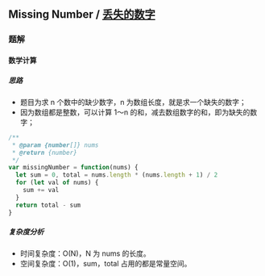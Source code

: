 ## Missing Number / [丢失的数字](https://leetcode-cn.com/problems/missing-number/)

### 题解
#### 数学计算
##### 思路
+ 题目为求 n 个数中的缺少数字，n 为数组长度，就是求一个缺失的数字；
+ 因为数组都是整数，可以计算 1～n 的和，减去数组数字的和，即为缺失的数字；

```js
/**
 * @param {number[]} nums
 * @return {number}
 */
var missingNumber = function(nums) {
  let sum = 0, total = nums.length * (nums.length + 1) / 2
  for (let val of nums) {
    sum += val
  }
  return total - sum
}
```
##### 复杂度分析
+ 时间复杂度：O(N)，N 为 nums 的长度。
+ 空间复杂度：O(1)，sum，total 占用的都是常量空间。